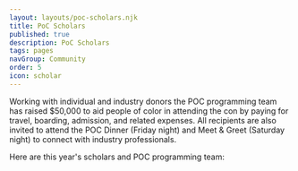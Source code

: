 ```yaml
---
layout: layouts/poc-scholars.njk
title: PoC Scholars
published: true
description: PoC Scholars
tags: pages
navGroup: Community
order: 5
icon: scholar
---
```

Working with individual and industry donors the POC programming team has raised $50,000 to aid people of color in attending the con by paying for travel, boarding, admission, and related expenses. All recipients are also invited to attend the POC Dinner (Friday night) and Meet & Greet (Saturday night) to connect with industry professionals.

Here are this year's scholars and POC programming team: